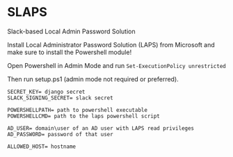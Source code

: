 # SLAPS
Slack-based Local Admin Password Solution

Install Local Administrator Password Solution (LAPS) from Microsoft and make sure to install the Powershell module!

Open Powershell in Admin Mode and run `Set-ExecutionPolicy unrestricted`

Then run setup.ps1 (admin mode not required or preferred).

```
SECRET_KEY= django secret
SLACK_SIGNING_SECRET= slack secret

POWERSHELLPATH= path to powershell executable
POWERSHELLCMD= path to the laps powershell script

AD_USER= domain\user of an AD user with LAPS read privileges
AD_PASSWORD= password of that user

ALLOWED_HOST= hostname
```
